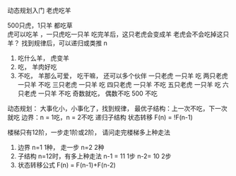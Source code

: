 动态规划入门
老虎吃羊  

500只虎，1只羊
都吃草   
虎可以吃羊 ，一只虎吃一只羊
吃完羊后，这只老虎会变成羊
老虎会不会吃掉这只羊？
找到规律后，可以递归或类推
    n 


1. 吃什么羊， 虎变羊 
2. 吃， 羊肉好吃   
3. 不吃， 羊那么可爱， 吃干嘛， 还可以多个伙伴 
  一只老虎 一只羊  吃
  两只老虎 一只羊 不吃
  三只老虎 一只羊 吃
  四只老虎 一只羊 不吃
  五只老虎 一只羊 吃
  六只老虎 一只羊 不吃
  奇数就吃， 偶数不吃  500 不吃

动态规划： 大事化小，小事化了，找到规律， 
最优子结构：上一次不吃，下一次就吃
边界：n = 1吃，n = 2不吃  递归子结构
状态转移 F(n) = !F(n-1)


楼梯只有12阶，一步走1阶或2阶， 请问走完楼梯多上种走法

1. 边界 n=1 1种， 走一步  n=2 2种
2. 子结构 n=12时，有多上种走法
  n-1 = 11  1步    n-2= 10  2步
3. 状态转移公式
  F(n) = F(n-1)+F(n-2)